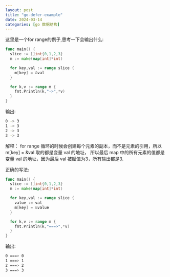 ```yaml
---
layout: post
title: "go-defer-example"
date: 2024-03-14
categories: [go 数据结构]
---
```

这里是一个for range的例子,思考一下会输出什么:
```go
func main() {
  slice := []int{0,1,2,3}
  m := make(map[int]*int)

  for key,val := range slice {
    m[key] = &val
  }

  for k,v := range m {
    fmt.Println(k,"->",*v)
  }
}
```

输出:
```sh
0 -> 3
1 -> 3
2 -> 3
3 -> 3
```
解释：
for range 循环的时候会创建每个元素的副本，而不是元素的引用，所以 m[key] = &val 取的都是变量 val 的地址，
所以最后 map 中的所有元素的值都是变量 val 的地址，因为最后 val 被赋值为3，所有输出都是3.

正确的写法:
```go
func main() {
  slice := []int{0,1,2,3}
  m := make(map[int]*int)

  for key,val := range slice {
    value := val
    m[key] = &value
  }

  for k,v := range m {
    fmt.Println(k,"===>",*v)
  }
}
```
输出:
```sh
0 ===> 0
1 ===> 1
2 ===> 2
3 ===> 3
```


